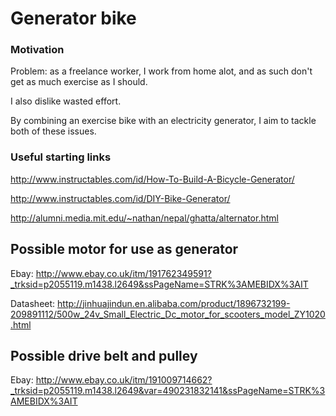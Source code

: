 Generator bike
========

### Motivation

Problem: as a freelance worker, I work from home alot, and as such don't get as much exercise as I should.

I also dislike wasted effort.

By combining an exercise bike with an electricity generator, I aim to tackle both of these issues.



### Useful starting links

http://www.instructables.com/id/How-To-Build-A-Bicycle-Generator/

http://www.instructables.com/id/DIY-Bike-Generator/

http://alumni.media.mit.edu/~nathan/nepal/ghatta/alternator.html


## Possible motor for use as generator

Ebay: http://www.ebay.co.uk/itm/191762349591?_trksid=p2055119.m1438.l2649&ssPageName=STRK%3AMEBIDX%3AIT

Datasheet: http://jinhuajindun.en.alibaba.com/product/1896732199-209891112/500w_24v_Small_Electric_Dc_motor_for_scooters_model_ZY1020.html

## Possible drive belt and pulley

Ebay: http://www.ebay.co.uk/itm/191009714662?_trksid=p2055119.m1438.l2649&var=490231832141&ssPageName=STRK%3AMEBIDX%3AIT
